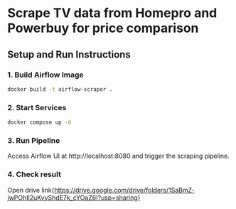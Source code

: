 # Scrape TV data from Homepro and Powerbuy for price comparison

## Setup and Run Instructions

### 1. Build Airflow Image
```bash
docker build -t airflow-scraper .
```

### 2. Start Services
```bash
docker compose up -d
```

### 3. Run Pipeline
Access Airflow UI at http://localhost:8080 and trigger the scraping pipeline.

### 4. Check result
Open drive link{https://drive.google.com/drive/folders/1SaBmZ-jwPOhIl2uKvyShdE7k_cYOaZ6I?usp=sharing}
